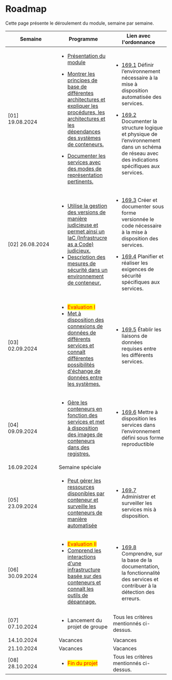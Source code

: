 # Roadmap

Cette page présente le déroulement du module, semaine par semaine.



<table><thead><tr><th width="143">Semaine</th><th>Programme</th><th>Lien avec l'ordonnance</th></tr></thead><tbody><tr><td>[01]<br>19.08.2024</td><td><ul><li><a href="./">Présentation du module</a></li></ul><ul><li><a href="broken-reference">Montrer les principes de base de différentes architectures et expliquer les procédures, les architectures et les dépendances des systèmes de conteneurs.</a></li></ul><ul><li><a href="theorie-et-concepts/architecture/docker-les-bases/devops-et-les-outils-necessaires.md">Documenter les services avec des modes de représentation pertinents.</a><br></li></ul></td><td><ul><li><a href="https://www.modulbaukasten.ch/module/169/1/fr-FR#169.1">169.1</a> Définir l’environnement nécessaire à la mise à disposition automatisée des services.</li></ul><ul><li><a href="https://www.modulbaukasten.ch/module/169/1/fr-FR#169.2">169.2</a> Documenter la structure logique et physique de l’environnement dans un schéma de réseau avec des indications spécifiques aux services.</li></ul></td></tr><tr><td>[02] 26.08.2024</td><td><ul><li><a href="theorie-et-concepts/version-et-securite/versioning-et-docker.md">Utilise la gestion des versions de manière judicieuse et permet ainsi un IaC (Infrastrucre as a Code) judicieux.</a><br></li><li><a href="theorie-et-concepts/version-et-securite/docker-et-la-securite.md">Description des mesures de sécurité dans un environnement de conteneur.</a></li></ul></td><td><p></p><ul><li><a href="https://www.modulbaukasten.ch/module/169/1/fr-FR#169.3">169.3</a> Créer et documenter sous forme versionnée le code nécessaire à la mise à disposition des services.</li></ul><p></p><ul><li><a href="https://www.modulbaukasten.ch/module/169/1/fr-FR#169.4">169.4</a> Planifier et réaliser les exigences de sécurité spécifiques aux services.</li></ul></td></tr><tr><td>[03]<br>02.09.2024</td><td><ul><li><mark style="color:red;">Evaluation I</mark><br></li><li><a href="theorie-et-concepts/communication-et-flux/le-trafic-de-donnees-et-la-mise-en-place-de-flux.md">Met à disposition des connexions de données de différents services et connaît différentes possibilités d'échange de données entre les systèmes.</a></li></ul></td><td><p></p><ul><li><a href="https://www.modulbaukasten.ch/module/169/1/fr-FR#169.5">169.5</a> Établir les liaisons de données requises entre les différents services.</li></ul></td></tr><tr><td>[04]<br>09.09.2024</td><td><ul><li><a href="broken-reference">Gère les conteneurs en fonction des services et met à disposition des images de conteneurs dans des registres.</a></li></ul></td><td><p></p><ul><li><a href="https://www.modulbaukasten.ch/module/169/1/fr-FR#169.6">169.6</a> Mettre à disposition les services dans l’environnement défini sous forme reproductible</li></ul></td></tr><tr><td>16.09.2024</td><td>Semaine spéciale</td><td></td></tr><tr><td>[05]<br>23.09.2024</td><td><ul><li><a href="broken-reference">Peut gérer les ressources disponibles par conteneur et surveille les conteneurs de manière automatisée</a></li></ul></td><td><p></p><ul><li><a href="https://www.modulbaukasten.ch/module/169/1/fr-FR#169.7">169.7</a> Administrer et surveiller les services mis à disposition.</li></ul></td></tr><tr><td>[06]<br>30.09.2024</td><td><p></p><ul><li><mark style="color:red;">Evaluation II</mark></li><li><a href="theorie-et-concepts/depannage/detection-derreurs.md">Comprend les interactions d'une infrastructure basée sur des conteneurs et connaît les outils de dépannage.</a></li></ul></td><td><p></p><ul><li><a href="https://www.modulbaukasten.ch/module/169/1/fr-FR#169.8">169.8</a> Comprendre, sur la base de la documentation, la fonctionnalité des services et contribuer à la détection des erreurs.</li></ul></td></tr><tr><td>[07]<br>07.10.2024</td><td><ul><li>Lancement du projet de groupe</li></ul></td><td>Tous les critères mentionnés ci-dessus.</td></tr><tr><td>14.10.2024</td><td>Vacances</td><td>Vacances</td></tr><tr><td>21.10.2024</td><td>Vacances</td><td>Vacances</td></tr><tr><td>[08]<br>28.10.2024</td><td><ul><li><mark style="color:red;">Fin du projet</mark></li></ul></td><td>Tous les critères mentionnés ci-dessus.</td></tr></tbody></table>

